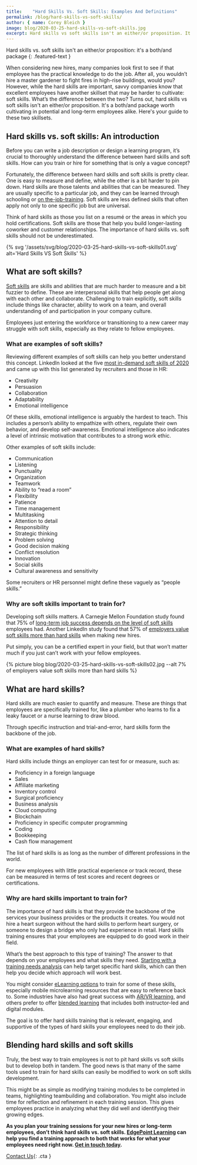 ```yaml
---
title:    "Hard Skills Vs. Soft Skills: Examples And Definitions"
permalink: /blog/hard-skills-vs-soft-skills/
author: { name: Corey Bleich }
image: blog/2020-03-25-hard-skills-vs-soft-skills.jpg
excerpt: Hard skills vs soft skills isn't an either/or proposition. It's a both/and package worth cultivating in employees. Here's your guide to these two skillsets.
---
```

Hard skills vs. soft skills isn't an either/or proposition: it's a both/and package
{: .featured-text }

When considering new hires, many companies look first to see if that employee has the practical knowledge to do the job. After all, you wouldn’t hire a master gardener to fight fires in high-rise buildings, would you? However, while the hard skills are important, savvy companies know that excellent employees have another skillset that may be harder to cultivate: soft skills. What’s the difference between the two? Turns out, hard skills vs soft skills isn't an either/or proposition. It's a both/and package worth cultivating in potential and long-term employees alike. Here's your guide to these two skillsets.

## Hard skills vs. soft skills: An introduction

Before you can write a job description or design a learning program, it’s crucial to thoroughly understand the difference between hard skills and soft skills. How can you train or hire for something that is only a vague concept?

Fortunately, the difference between hard skills and soft skills is pretty clear. One is easy to measure and define, while the other is a bit harder to pin down. Hard skills are those talents and abilities that can be measured. They are usually specific to a particular job, and they can be learned through schooling or [on the-job-training](/blog/on-the-job-training-advantages/). Soft skills are less defined skills that often apply not only to one specific job but are universal.

Think of hard skills as those you list on a resumé or the areas in which you hold certifications. Soft skills are those that help you build longer-lasting coworker and customer relationships. The importance of hard skills vs. soft skills should not be underestimated. 

{% svg '/assets/svg/blog/2020-03-25-hard-skills-vs-soft-skills01.svg' alt='Hard Skills VS Soft Skills' %}

## What are soft skills? 

[Soft skills](/blog/train-for-soft-skills/) are skills and abilities that are much harder to measure and a bit fuzzier to define. These are interpersonal skills that help people get along with each other and collaborate. Challenging to train explicitly, soft skills include things like character, ability to work on a team, and overall understanding of and participation in your company culture.

Employees just entering the workforce or transitioning to a new career may struggle with soft skills, especially as they relate to fellow employees. 

### What are examples of soft skills? 

Reviewing different examples of soft skills can help you better understand this concept. LinkedIn looked at the five [most in-demand soft skills of 2020](https://business.linkedin.com/talent-solutions/blog/trends-and-research/2020/most-in-demand-hard-and-soft-skills) and came up with this list generated by recruiters and those in HR:

* Creativity
* Persuasion
* Collaboration
* Adaptability
* Emotional intelligence

Of these skills, emotional intelligence is arguably the hardest to teach. This includes a person’s ability to empathize with others, regulate their own behavior, and develop self-awareness. Emotional intelligence also indicates a level of intrinsic motivation that contributes to a strong work ethic.

Other examples of soft skills include:

* Communication
* Listening
* Punctuality
* Organization
* Teamwork
* Ability to “read a room”
* Flexibility
* Patience
* Time management
* Multitasking
* Attention to detail
* Responsibility
* Strategic thinking
* Problem solving
* Good decision making
* Conflict resolution
* Innovation
* Social skills
* Cultural awareness and sensitivity

Some recruiters or HR personnel might define these vaguely as “people skills.”

### Why are soft skills important to train for? 

Developing soft skills matters. A Carnegie Mellon Foundation study found that 75% of [long-term job success depends on the level of soft skills](https://www.amanet.org/articles/the-hard-truth-about-soft-skills/) employees had. Another LinkedIn study found that 57% of [employers value soft skills more than hard skills](https://learning.linkedin.com/blog/top-skills/the-skills-companies-need-most-in-2018--and-the-courses-to-get-t) when making new hires. 

Put simply, you can be a certified expert in your field, but that won’t matter much if you just can’t work with your fellow employees. 

{% picture blog blog/2020-03-25-hard-skills-vs-soft-skills02.jpg --alt 7% of employers value soft skills more than hard skills %}

## What are hard skills?

Hard skills are much easier to quantify and measure. These are things that employees are specifically trained for, like a plumber who learns to fix a leaky faucet or a nurse learning to draw blood. 

Through specific instruction and trial-and-error, hard skills form the backbone of the job.

### What are examples of hard skills? 

Hard skills include things an employer can test for or measure, such as:

* Proficiency in a foreign language
* Sales
* Affiliate marketing
* Inventory control
* Surgical proficiency
* Business analysis
* Cloud computing
* Blockchain
* Proficiency in specific computer programming
* Coding
* Bookkeeping
* Cash flow management

The list of hard skills is as long as the number of different professions in the world.

For new employees with little practical experience or track record, these can be measured in terms of test scores and recent degrees or certifications. 

### Why are hard skills important to train for? 

The importance of hard skills is that they provide the backbone of the services your business provides or the products it creates. You would not hire a heart surgeon without the hard skills to perform heart surgery, or someone to design a bridge who only had experience in retail. Hard skills training ensures that your employees are equipped to do good work in their field.

What’s the best approach to this type of training? The answer to that depends on your employees and what skills they need. [Starting with a training needs analysis](/blog/how-to-identify-training-needs-of-employees/) can help target specific hard skills, which can then help you decide which approach will work best. 

You might consider [eLearning options](/blog/when-to-use-elearning/) to train for some of these skills, especially mobile microlearning resources that are easy to reference back to. Some industries have also had great success with [AR/VR learning](/blog/future-of-augmented-reality/), and others prefer to offer [blended learning](/blog/benefits-of-blended-learning/) that includes both instructor-led and digital modules. 

The goal is to offer hard skills training that is relevant, engaging, and supportive of the types of hard skills your employees need to do their job.

## Blending hard skills and soft skills 

Truly, the best way to train employees is not to pit hard skills vs soft skills but to develop both in tandem. The good news is that many of the same tools used to train for hard skills can easily be modified to work on soft skills development. 

This might be as simple as modifying training modules to be completed in teams, highlighting teambuilding and collaboration. You might also include time for reflection and refinement in each training session. This gives employees practice in analyzing what they did well and identifying their growing edges.

<strong>As you plan your training sessions for your new hires or long-term employees, don’t think hard skills vs. soft skills. [EdgePoint Learning](https://www.edgepointlearning.com/) can help you find a training approach to both that works for what your employees need right now. [Get in touch today](/contact/).</strong>

[Contact Us](/contact/ ){: .cta }